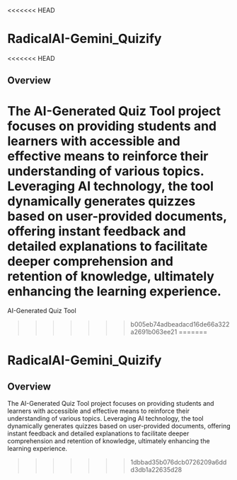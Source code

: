 <<<<<<< HEAD
# RadicalAI-Gemini_Quizify
<<<<<<< HEAD
## Overview
The AI-Generated Quiz Tool project focuses on providing students and learners with accessible and effective means to reinforce their understanding of various topics. Leveraging AI technology, the tool dynamically generates quizzes based on user-provided documents, offering instant feedback and detailed explanations to facilitate deeper comprehension and retention of knowledge, ultimately enhancing the learning experience.
=======
AI-Generated Quiz Tool
>>>>>>> b005eb74adbeadacd16de66a322a2691b063ee21
=======
# RadicalAI-Gemini_Quizify

## Overview
The AI-Generated Quiz Tool project focuses on providing students and learners with accessible and effective means to reinforce their understanding of various topics. Leveraging AI technology, the tool dynamically generates quizzes based on user-provided documents, offering instant feedback and detailed explanations to facilitate deeper comprehension and retention of knowledge, ultimately enhancing the learning experience.

>>>>>>> 1dbbad35b076dcb0726209a6ddd3db1a22635d28
